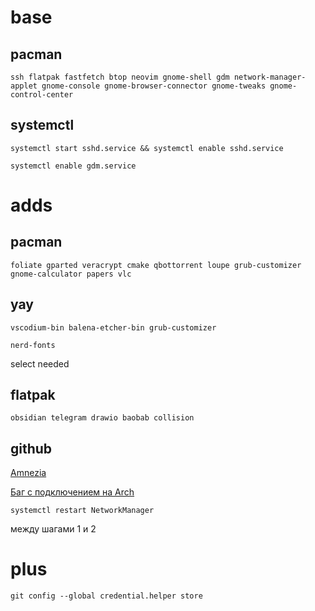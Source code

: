 # base

## pacman
```
ssh flatpak fastfetch btop neovim gnome-shell gdm network-manager-applet gnome-console gnome-browser-connector gnome-tweaks gnome-control-center
```

## systemctl
```
systemctl start sshd.service && systemctl enable sshd.service
```

```
systemctl enable gdm.service
```  

# adds

## pacman
```
foliate gparted veracrypt cmake qbottorrent loupe grub-customizer gnome-calculator papers vlc
```
## yay

```
vscodium-bin balena-etcher-bin grub-customizer
```

```
nerd-fonts 
```
select needed

## flatpak
```
obsidian telegram drawio baobab collision
```
  

## github

[Amnezia](https://github.com/amnezia-vpn/amnezia-client/releases)

[Баг с подключением на Arch](https://github.com/amnezia-vpn/amnezia-client/issues/792#issuecomment-2090598218)

```
systemctl restart NetworkManager
``` 
между шагами 1 и 2


# plus

```
git config --global credential.helper store
```